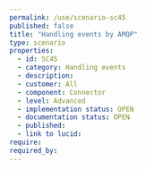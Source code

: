 ```yaml
---
permalink: /use/scenario-sc45
published: false
title: "Handling events by AMQP"
type: scenario
properties:
  - id: SC45
  - category: Handling events
  - description: 
  - customer: All
  - component: Connector
  - level: Advanced
  - implementation status: OPEN
  - documentation status: OPEN
  - published: 
  - link to lucid: 
require:
required_by:
---
```


